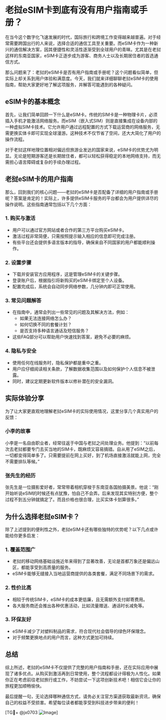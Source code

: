 # 老挝eSIM卡到底有没有用户指南或手册？

在当今这个数字化飞速发展的时代，国际旅行和跨境工作变得越来越普遍。对于经常需要跨国出行的人来说，选择合适的通信工具至关重要。而eSIM卡作为一种新兴的通信解决方案，因其便捷性和灵活性逐渐受到全球用户的青睐。尤其是在老挝这样的东南亚国家，eSIM卡正逐步成为游客、商务人士以及长期居住者的首选通信方式。

那么问题来了：老挝的eSIM卡是否有用户指南或手册呢？这个问题看似简单，但实际上却关系到用户体验和满意度。今天，我们就来详细聊聊老挝eSIM卡的使用指南，帮助大家更好地了解这项服务，并解答可能遇到的各种疑问。

## eSIM卡的基本概念

首先，让我们简单回顾一下什么是eSIM卡。传统的SIM卡是一种物理卡片，必须插入手机才能激活网络服务。而eSIM（嵌入式SIM）则是直接集成在设备内部的一种虚拟SIM卡技术。它允许用户通过远程配置的方式下载运营商的网络服务，无需更换实体卡即可实现全球漫游。这种技术不仅节省了空间，还大大简化了用户的操作流程。

对于老挝这样地理位置相对偏远但旅游业发达的国家来说，eSIM卡的优势尤为明显。无论是短期游客还是长期居住者，都可以轻松获得稳定的本地网络支持，而无需担心语言障碍或复杂的手续办理过程。

## 老挝eSIM卡的用户指南

那么，回到我们的核心问题——老挝的eSIM卡是否配备了详细的用户指南或手册呢？答案是肯定的！实际上，许多提供eSIM卡服务的平台都会为用户提供详尽的操作说明。这些指南通常包括以下几个方面：

### 1. **购买与激活**
   - 用户可以通过官方网站或者合作的第三方平台购买eSIM卡。
   - 激活过程非常简便，只需按照提示输入相应的信息即可完成注册。
   - 有些平台还会提供多语言版本的指导，确保来自不同国家的用户都能顺利操作。

### 2. **设置步骤**
   - 下载并安装官方应用程序，这是管理eSIM卡的关键步骤。
   - 登录账户后，根据指引将新购买的eSIM卡绑定至个人设备。
   - 配置完成后，系统会自动同步网络参数，几分钟内即可正常使用。

### 3. **常见问题解答**
   - 在指南中，通常会列出一些常见的问题及其解决方法，例如：
     - 如果无法连接网络怎么办？
     - 如何切换不同的套餐计划？
     - 是否支持多种语言通话及短信服务？
   - 这些FAQ部分可以帮助用户快速找到答案，避免不必要的麻烦。

### 4. **隐私与安全**
   - 使用任何在线服务时，隐私保护都是重中之重。
   - 用户应仔细阅读相关条款，了解数据收集范围以及如何保护个人信息不被泄露。
   - 同时，建议定期更新软件版本以修补潜在的安全漏洞。

## 实际体验分享

为了让大家更直观地理解老挝eSIM卡的实际使用情况，这里分享几个真实用户的反馈：

### 小李的故事
小李是一名自由职业者，经常往返于中国与老挝之间处理业务。他提到：“以前每次去老挝都要专门去买当地的SIM卡，既麻烦又容易搞错。自从用了eSIM之后，一切都变得简单多了。只需要提前在网上买好，到了机场直接激活就能上网，完全不需要排队等候。”

### 张先生的经历
张先生是一位摄影爱好者，常常带着相机穿梭于东南亚各国拍摄美景。他说：“刚开始听说eSIM的时候还有点犹豫，怕自己不会弄。后来发现其实特别方便，整个过程不到五分钟就搞定了。而且价格也很合理，比买实体卡划算很多。”

## 为什么选择老挝eSIM卡？

除了上述提到的便利性之外，老挝eSIM卡还有哪些独特的优势呢？以下几点或许能给你更多启发：

### 1. **覆盖范围广**
   - 老挝的移动网络基础设施近年来得到了显著改善，无论是首都万象还是偏远山区，都能享受到高质量的服务。
   - eSIM卡能够无缝接入当地运营商提供的各类套餐，满足不同场景下的需求。

### 2. **性价比高**
   - 相较于传统SIM卡，eSIM卡的成本更低廉，且无需额外支付邮寄费用。
   - 各大服务商还会推出各种优惠活动，比如流量赠送、通话时长减免等。

### 3. **环保友好**
   - eSIM卡减少了对塑料制品的需求，符合现代社会倡导的绿色环保理念。
   - 对于频繁更换地点的用户而言，这种方式更加可持续。

## 总结

综上所述，老挝的eSIM卡不仅提供了完整的用户指南和手册，还在实际应用中展现了诸多优点。从购买到激活再到日常使用，整个流程都设计得极为人性化。如果你正在考虑前往老挝旅行或工作，不妨尝试一下这项创新技术吧！相信它会让你的旅程更加顺畅愉快。

最后提醒一句，无论选择哪种通信方式，请务必关注官方渠道获取最新资讯，确保自己的权益不受损害。希望每位读者都能享受到科技进步带来的便利！

[TG💪+ @jx0703 ![Image](https://github.com/user-attachments/assets/dbca1d08-cadb-493c-b0ec-ad6f7a83f270)]